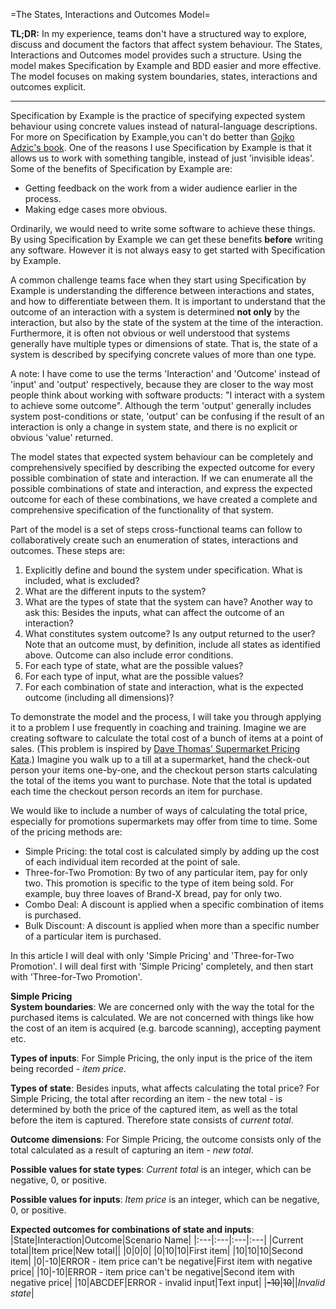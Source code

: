 =The States, Interactions and Outcomes Model=

**TL;DR:**  In my experience, teams don't have a structured way to explore, discuss and document the factors that affect system behaviour. The States, Interactions and Outcomes model provides such a structure.  Using the model makes Specification by Example and BDD easier and more effective. The model focuses on making system boundaries, states, interactions and outcomes explicit.

--------

Specification by Example is the practice of specifying expected system behaviour using concrete values instead of natural-language descriptions. For more on Specification by Example,you can't do better than [Gojko Adzic's book](). One of the reasons I use Specification by Example is that it allows us to work with something tangible, instead of just 'invisible ideas'. Some of the benefits of Specification by Example are:  
* Getting feedback on the work from a wider audience earlier in the process.
* Making edge cases more obvious. 

Ordinarily, we would need to write some software to achieve these things. By using Specification by Example we can get these benefits **before** writing any software. However it is not always easy to get started with Specification by Example.

A common challenge teams face when they start using Specification by Example is understanding the difference between interactions and states, and how to differentiate between them. It is important to understand that the outcome of an interaction with a system is determined **not only** by the interaction, but also by the state of the system at the time of the interaction. Furthermore, it is often not obvious or well understood that systems generally have multiple types or dimensions of state. That is, the state of a system is described by specifying concrete values of more than one type. 

A note: I have come to use the terms 'Interaction' and 'Outcome' instead of 'input' and 'output' respectively, because they are closer to the way most people think about working with software products: "I interact with a system to achieve some outcome". Although the term 'output' generally includes system post-conditions or state, 'output' can be confusing if the result of an interaction is only a change in system state, and there is no explicit or obvious 'value' returned.

The model states that expected system behaviour can be completely and comprehensively specified by describing the expected outcome for every possible combination of state and interaction. If we can enumerate all the possible combinations of state and interaction, and express the expected outcome for each of these combinations, we have created a complete and comprehensive specification of the functionality of that system. 

Part of the model is a set of steps cross-functional teams can follow to collaboratively create such an enumeration of states, interactions and outcomes. These steps are:    
1. Explicitly define and bound the system under specification. What is included, what is excluded?
2. What are the different inputs to the system?
3. What are the types of state that the system can have? Another way to ask this: Besides the inputs, what can affect the outcome of an interaction?
4. What constitutes system outcome? Is any output returned to the user? Note that an outcome must, by definition, include all states as identified above. Outcome can also include error conditions.
5. For each type of state, what are the possible values?
6. For each type of input, what are the possible values?
7. For each combination of state and interaction, what is the expected outcome (including all dimensions)?

To demonstrate the model and the process, I will take you through applying it to a problem I use frequently in coaching and training. Imagine we are creating software to calculate the total cost of a bunch of items at a point of sales. (This problem is inspired by [Dave Thomas' Supermarket Pricing Kata]().) Imagine you walk up to a till at a supermarket, hand the check-out person your items one-by-one, and the checkout person starts calculating the total of the items you want to purchase. Note that the total is updated each time the checkout person records an item for purchase.

We would like to include a number of ways of calculating the total price, especially for promotions supermarkets may offer from time to time. Some of the pricing methods are:  
* Simple Pricing: the total cost is calculated simply by adding up the cost of each individual item recorded at the point of sale.
* Three-for-Two Promotion: By two of any particular item, pay for only two. This promotion is specific to the type of item being sold. For example, buy three loaves of Brand-X bread,  pay for only two.
* Combo Deal: A discount is applied when a specific combination of items is purchased.
* Bulk Discount: A discount is applied when more than a specific number of a particular item is purchased.  

In this article I will deal with only 'Simple Pricing' and 'Three-for-Two Promotion'. I will deal first with 'Simple Pricing' completely, and then start with 'Three-for-Two Promotion'.

**Simple Pricing**  
**System boundaries**: We are concerned only with the way the total for the purchased items is calculated. We are not concerned with things like how the cost of an item is acquired (e.g. barcode scanning), accepting payment etc.

**Types of inputs**: For Simple Pricing, the only input is the price of the item being recorded - *item price*. 

**Types of state**: Besides inputs, what affects calculating the total price? For Simple Pricing, the total after recording an item - the new total - is determined by both the price of the captured item, as well as the total before the item is captured. Therefore state consists of *current total*.

**Outcome dimensions**: For Simple Pricing, the outcome consists only of the total calculated as a result of capturing an item - *new total*.

**Possible values for state types**: *Current total* is an integer, which can be negative, 0, or positive. 

**Possible values for inputs**: *Item price* is an integer, which can be negative, 0, or positive.

**Expected outcomes for combinations of state and inputs**:
|State|Interaction|Outcome|Scenario Name|
|:---|:---|:---|:---|
|Current total|Item price|New total||
|0|0|0|
|0|10|10|First item|
|10|10|10|Second item|
|0|-10|ERROR - item price can't be negative|First item with negative price|
|10|-10|ERROR - item price can't be negative|Second item with negative price|
|10|ABCDEF|ERROR - invalid input|Text input|
|~~-10~~|~~10~~||*Invalid state*|
